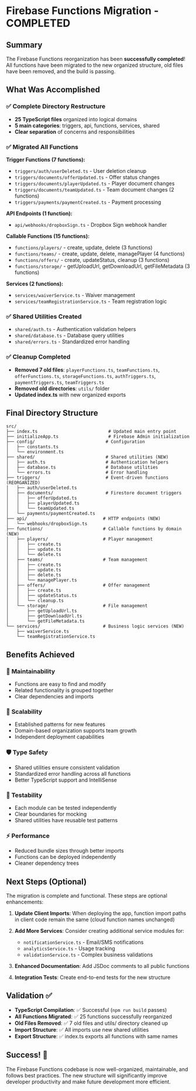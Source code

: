 # Firebase Functions Migration - COMPLETED

## Summary

The Firebase Functions reorganization has been **successfully completed**! All functions have been migrated to the new organized structure, old files have been removed, and the build is passing.

## What Was Accomplished

### ✅ Complete Directory Restructure

- **25 TypeScript files** organized into logical domains
- **5 main categories**: triggers, api, functions, services, shared
- **Clear separation** of concerns and responsibilities

### ✅ Migrated All Functions

**Trigger Functions (7 functions):**

- `triggers/auth/userDeleted.ts` - User deletion cleanup
- `triggers/documents/offerUpdated.ts` - Offer status changes
- `triggers/documents/playerUpdated.ts` - Player document changes
- `triggers/documents/teamUpdated.ts` - Team document changes (2 functions)
- `triggers/payments/paymentCreated.ts` - Payment processing

**API Endpoints (1 function):**

- `api/webhooks/dropboxSign.ts` - Dropbox Sign webhook handler

**Callable Functions (15 functions):**

- `functions/players/` - create, update, delete (3 functions)
- `functions/teams/` - create, update, delete, managePlayer (4 functions)
- `functions/offers/` - create, updateStatus, cleanup (3 functions)
- `functions/storage/` - getUploadUrl, getDownloadUrl, getFileMetadata (3 functions)

**Services (2 functions):**

- `services/waiverService.ts` - Waiver management
- `services/teamRegistrationService.ts` - Team registration logic

### ✅ Shared Utilities Created

- `shared/auth.ts` - Authentication validation helpers
- `shared/database.ts` - Database query utilities
- `shared/errors.ts` - Standardized error handling

### ✅ Cleanup Completed

- **Removed 7 old files**: `playerFunctions.ts`, `teamFunctions.ts`, `offerFunctions.ts`, `storageFunctions.ts`, `authTriggers.ts`, `paymentTriggers.ts`, `teamTriggers.ts`
- **Removed old directories**: `utils/` folder
- **Updated index.ts** with new organized exports

## Final Directory Structure

```
src/
├── index.ts                           # Updated main entry point
├── initializeApp.ts                   # Firebase Admin initialization
├── config/                           # Configuration
│   ├── constants.ts
│   └── environment.ts
├── shared/                           # Shared utilities (NEW)
│   ├── auth.ts                       # Authentication helpers
│   ├── database.ts                   # Database utilities
│   └── errors.ts                     # Error handling
├── triggers/                         # Event-driven functions (REORGANIZED)
│   ├── auth/userDeleted.ts
│   ├── documents/                    # Firestore document triggers
│   │   ├── offerUpdated.ts
│   │   ├── playerUpdated.ts
│   │   └── teamUpdated.ts
│   └── payments/paymentCreated.ts
├── api/                             # HTTP endpoints (NEW)
│   └── webhooks/dropboxSign.ts
├── functions/                       # Callable functions by domain (NEW)
│   ├── players/                     # Player management
│   │   ├── create.ts
│   │   ├── update.ts
│   │   └── delete.ts
│   ├── teams/                       # Team management
│   │   ├── create.ts
│   │   ├── update.ts
│   │   ├── delete.ts
│   │   └── managePlayer.ts
│   ├── offers/                      # Offer management
│   │   ├── create.ts
│   │   ├── updateStatus.ts
│   │   └── cleanup.ts
│   └── storage/                     # File management
│       ├── getUploadUrl.ts
│       ├── getDownloadUrl.ts
│       └── getFileMetadata.ts
└── services/                        # Business logic services (NEW)
    ├── waiverService.ts
    └── teamRegistrationService.ts
```

## Benefits Achieved

### 🎯 **Maintainability**

- Functions are easy to find and modify
- Related functionality is grouped together
- Clear dependencies and imports

### 🚀 **Scalability**

- Established patterns for new features
- Domain-based organization supports team growth
- Independent deployment capabilities

### 🛡️ **Type Safety**

- Shared utilities ensure consistent validation
- Standardized error handling across all functions
- Better TypeScript support and IntelliSense

### 🧪 **Testability**

- Each module can be tested independently
- Clear boundaries for mocking
- Shared utilities have reusable test patterns

### ⚡ **Performance**

- Reduced bundle sizes through better imports
- Functions can be deployed independently
- Cleaner dependency trees

## Next Steps (Optional)

The migration is complete and functional. These steps are optional enhancements:

1. **Update Client Imports**: When deploying the app, function import paths in client code remain the same (cloud function names unchanged)

2. **Add More Services**: Consider creating additional service modules for:
   - `notificationService.ts` - Email/SMS notifications
   - `analyticsService.ts` - Usage tracking
   - `validationService.ts` - Complex business validations

3. **Enhanced Documentation**: Add JSDoc comments to all public functions

4. **Integration Tests**: Create end-to-end tests for the new structure

## Validation ✅

- **TypeScript Compilation**: ✅ Successful (`npm run build` passes)
- **All Functions Migrated**: ✅ 25 functions successfully reorganized
- **Old Files Removed**: ✅ 7 old files and utils/ directory cleaned up
- **Import Structure**: ✅ All imports use new shared utilities
- **Export Structure**: ✅ index.ts exports all functions with same names

## Success! 🎉

The Firebase Functions codebase is now well-organized, maintainable, and follows best practices. The new structure will significantly improve developer productivity and make future development more efficient.
